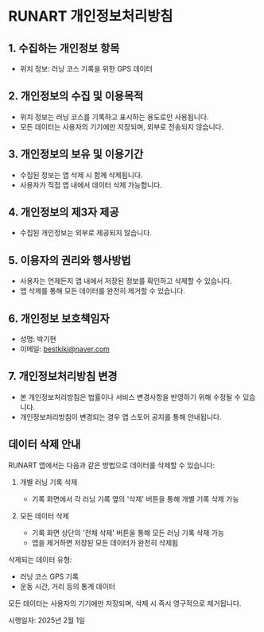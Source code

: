 # RUNART 개인정보처리방침

## 1. 수집하는 개인정보 항목
- 위치 정보: 러닝 코스 기록을 위한 GPS 데이터

## 2. 개인정보의 수집 및 이용목적
- 위치 정보는 러닝 코스를 기록하고 표시하는 용도로만 사용됩니다.
- 모든 데이터는 사용자의 기기에만 저장되며, 외부로 전송되지 않습니다.

## 3. 개인정보의 보유 및 이용기간
- 수집된 정보는 앱 삭제 시 함께 삭제됩니다.
- 사용자가 직접 앱 내에서 데이터 삭제 가능합니다.

## 4. 개인정보의 제3자 제공
- 수집된 개인정보는 외부로 제공되지 않습니다.

## 5. 이용자의 권리와 행사방법
- 사용자는 언제든지 앱 내에서 저장된 정보를 확인하고 삭제할 수 있습니다.
- 앱 삭제를 통해 모든 데이터를 완전히 제거할 수 있습니다.

## 6. 개인정보 보호책임자
- 성명: 박기현
- 이메일: bestkiki@naver.com

## 7. 개인정보처리방침 변경
- 본 개인정보처리방침은 법률이나 서비스 변경사항을 반영하기 위해 수정될 수 있습니다.
- 개인정보처리방침이 변경되는 경우 앱 스토어 공지를 통해 안내됩니다.

## 데이터 삭제 안내
RUNART 앱에서는 다음과 같은 방법으로 데이터를 삭제할 수 있습니다:

1. 개별 러닝 기록 삭제
   - 기록 화면에서 각 러닝 기록 옆의 '삭제' 버튼을 통해 개별 기록 삭제 가능

2. 모든 데이터 삭제
   - 기록 화면 상단의 '전체 삭제' 버튼을 통해 모든 러닝 기록 삭제 가능
   - 앱을 제거하면 저장된 모든 데이터가 완전히 삭제됨

삭제되는 데이터 유형:
- 러닝 코스 GPS 기록
- 운동 시간, 거리 등의 통계 데이터

모든 데이터는 사용자의 기기에만 저장되며, 삭제 시 즉시 영구적으로 제거됩니다.

시행일자: 2025년 2월 1일
